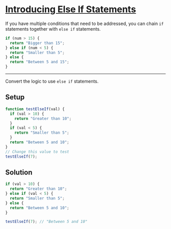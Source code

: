 # [Introducing Else If Statements](https://learn.freecodecamp.org/javascript-algorithms-and-data-structures/basic-javascript/introducing-else-if-statements)

If you have multiple conditions that need to be addressed, you can chain `if` statements together with `else if` statements.

```js
if (num > 15) {
  return "Bigger than 15";
} else if (num < 5) {
  return "Smaller than 5";
} else {
  return "Between 5 and 15";
}
```

---

Convert the logic to use `else if` statements.

## Setup

```js
function testElseIf(val) {
  if (val > 10) {
    return "Greater than 10";
  }
  if (val < 5) {
    return "Smaller than 5";
  }
  return "Between 5 and 10";
}
// Change this value to test
testElseIf(7);
```

## Solution

```js
if (val > 10) {
  return "Greater than 10";
} else if (val < 5) {
  return "Smaller than 5";
} else {
  return "Between 5 and 10";
}

testElseIf(7); // "Between 5 and 10"
```